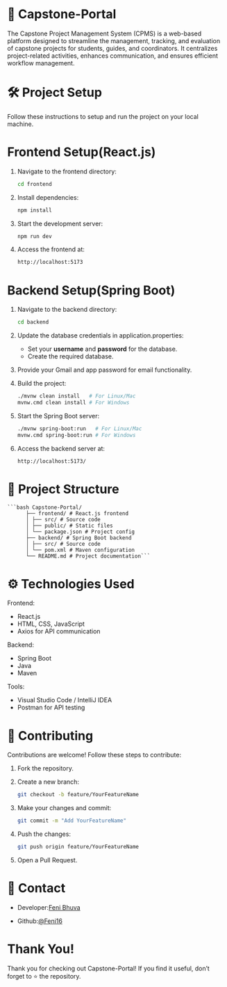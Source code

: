 # 🚀 Capstone-Portal
The Capstone Project Management System (CPMS) is a web-based platform designed to streamline the management, tracking, and evaluation of capstone projects for students, guides, and coordinators. It centralizes project-related activities, enhances communication, and ensures efficient workflow management.


# 🛠️ Project Setup
Follow these instructions to setup and run the project on your local machine.

# Frontend Setup(React.js)
1. Navigate to the frontend directory:

    ```bash
    cd frontend
    ```

2. Install dependencies:

    ```bash
    npm install
    ```

3. Start the development server:

    ```bash
    npm run dev
    ```
4. Access the frontend at:

   ```bash
   http://localhost:5173
   ```
# Backend Setup(Spring Boot)
1. Navigate to the backend directory:

   ```bash
   cd backend
   ```

2. Update the database credentials in application.properties:
   - Set your **username** and **password** for the database.
   - Create the required database.

3. Provide your Gmail and app password for email functionality.

4. Build the project:

   ```bash
   ./mvnw clean install   # For Linux/Mac
   mvnw.cmd clean install # For Windows
   ```

5. Start the Spring Boot server:

   ```bash
   ./mvnw spring-boot:run   # For Linux/Mac
   mvnw.cmd spring-boot:run # For Windows
   ```

6. Access the backend server at:

   ```bash
   http://localhost:5173/
   ```

# 📂 Project Structure
<pre><code>```bash Capstone-Portal/ 
      ├── frontend/ # React.js frontend 
      │ ├── src/ # Source code 
      │ ├── public/ # Static files 
      │ └── package.json # Project config 
      ├── backend/ # Spring Boot backend 
      │ ├── src/ # Source code 
      │ └── pom.xml # Maven configuration 
      └── README.md # Project documentation```</code></pre>


# ⚙️ Technologies Used
Frontend:
- React.js
- HTML, CSS, JavaScript
- Axios for API communication
  
Backend:
- Spring Boot
- Java
- Maven
  
Tools:
- Visual Studio Code / IntelliJ IDEA
- Postman for API testing

# 🌟 Contributing
Contributions are welcome! Follow these steps to contribute:

1. Fork the repository.
2. Create a new branch:

   ```bash
   git checkout -b feature/YourFeatureName
   ```
   
3. Make your changes and commit:

   ```bash
   git commit -m "Add YourFeatureName"
   ```

4. Push the changes:

   ```bash
   git push origin feature/YourFeatureName
   ```

5. Open a Pull Request.

# 📧 Contact 
- Developer:[Feni Bhuva](https://example.com)

- Github:[@Feni16](https://example.com)

# Thank You!
Thank you for checking out Capstone-Portal! If you find it useful, don’t forget to ⭐ the repository.

